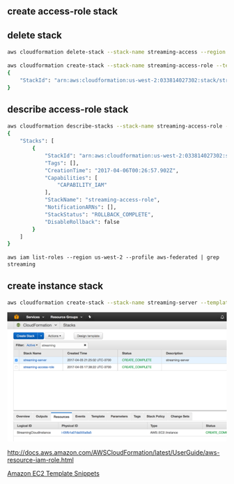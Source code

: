 
create access-role stack
--

delete stack
---

```bash
aws cloudformation delete-stack --stack-name streaming-access --region us-west-2 --profile creds-federated
```

```bash
aws cloudformation create-stack --stack-name streaming-access-role --template-body file://StreamingAccessRoleCF.json --profile creds-federated --region us-west-2 --capabilities CAPABILITY_IAM
{
    "StackId": "arn:aws:cloudformation:us-west-2:033814027302:stack/streaming-access-role/4c2718b0-1a61-11e7-903b-503ac931688d"
}
```

describe access-role stack
--

```bash
aws cloudformation describe-stacks --stack-name streaming-access-role --region us-west-2 --profile aws-federated
{
    "Stacks": [
        {
            "StackId": "arn:aws:cloudformation:us-west-2:033814027302:stack/streaming-access-role/b2c41660-1a5f-11e7-80b3-50d5ca11b8d2", 
            "Tags": [], 
            "CreationTime": "2017-04-06T00:26:57.902Z", 
            "Capabilities": [
                "CAPABILITY_IAM"
            ], 
            "StackName": "streaming-access-role", 
            "NotificationARNs": [], 
            "StackStatus": "ROLLBACK_COMPLETE", 
            "DisableRollback": false
        }
    ]
}
```

```
aws iam list-roles --region us-west-2 --profile aws-federated | grep streaming
```

create instance stack
---

```bash
aws cloudformation create-stack --stack-name streaming-server --template-body file://StreamingCloudInstance.json --profile aws-federated --region us-west-2
```

![cloud_formation_instance.png](cloud_formation_instance.png)

http://docs.aws.amazon.com/AWSCloudFormation/latest/UserGuide/aws-resource-iam-role.html

[Amazon EC2 Template Snippets](http://docs.aws.amazon.com/AWSCloudFormation/latest/UserGuide/quickref-ec2.html)
